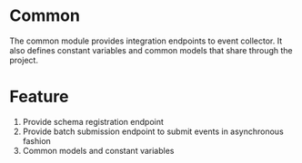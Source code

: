 # Common
The common module provides integration endpoints to event collector. It also defines constant variables and common models that share through the project.

# Feature
1. Provide schema registration endpoint
2. Provide batch submission endpoint to submit events in asynchronous fashion
3. Common models and constant variables